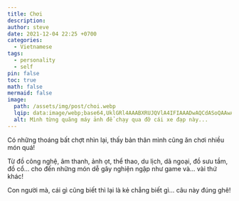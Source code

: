 ```yaml
---
title: Chơi
description: 
author: steve
date: 2021-12-04 22:25 +0700
categories:
  - Vietnamese
tags:
  - personality
  - self
pin: false
toc: true
math: false
mermaid: false
image:
  path: /assets/img/post/choi.webp
  lqip: data:image/webp;base64,UklGRl4AAABXRUJQVlA4IFIAAADwAQCdASoQAAwABUB8JZgCdAEVcEXNQAAA/XjVpIUUZxEnm7/ZNU/qTIajdEip8hvKMJYz/soxMuQJhatqMK9biz7nuuoAfze60UmALtjl0AAA
  alt: Mình từng quăng máy ảnh để chạy qua đỡ cái xe đạp này...
---
```

Có những thoáng bất chợt nhìn lại, thấy bản thân mình cũng ăn chơi nhiều món quá!

Từ đồ công nghệ, âm thanh, ảnh ọt, thể thao, du lịch, dã ngoại, đồ sưu tầm, đồ cổ... cho đến những món dễ gây nghiện ngập như game và... vài thứ khác!

Con người mà, cái gì cũng biết thì lại là kẻ chẳng biết gì… câu này đúng ghê!

